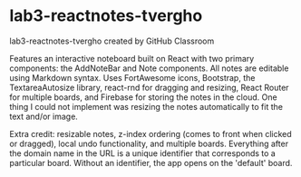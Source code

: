 # lab3-reactnotes-tvergho
lab3-reactnotes-tvergho created by GitHub Classroom

Features an interactive noteboard built on React with two primary components: the AddNoteBar and Note components. All notes are editable using Markdown syntax. Uses FortAwesome icons, Bootstrap, the TextareaAutosize library, react-rnd for dragging and resizing, React Router for multiple boards, and Firebase for storing the notes in the cloud. One thing I could not implement was resizing the notes automatically to fit the text and/or image. 

Extra credit: resizable notes, z-index ordering (comes to front when clicked or dragged), local undo functionality, and multiple boards. Everything after the domain name in the URL is a unique identifier that corresponds to a particular board. Without an identifier, the app opens on the 'default' board.  